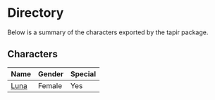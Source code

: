 # Directory
Below is a summary of the characters exported by the tapir package.
## Characters
|Name|Gender|Special|
|---|---|---|
|[Luna](./character/tapir/luna.go)|Female|Yes|

